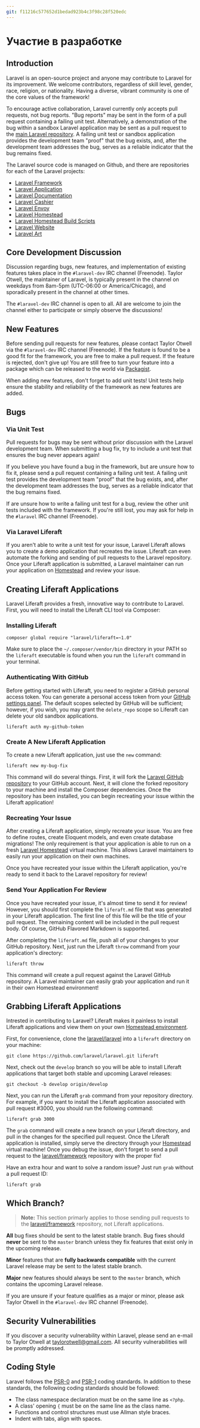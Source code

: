 ```yaml
---
git: f11216c577652d1bedad923b4c3f98c28f520edc
---
```


# Участие в разработке


<a name="introduction"></a>
## Introduction

Laravel is an open-source project and anyone may contribute to Laravel for its improvement. We welcome contributors, regardless of skill level, gender, race, religion, or nationality. Having a diverse, vibrant community is one of the core values of the framework!

To encourage active collaboration, Laravel currently only accepts pull requests, not bug reports. "Bug reports" may be sent in the form of a pull request containing a failing unit test. Alternatively, a demonstration of the bug within a sandbox Laravel application may be sent as a pull request to the [main Laravel repository](https://github.com/laravel/laravel). A failing unit test or sandbox application provides the development team "proof" that the bug exists, and, after the development team addresses the bug, serves as a reliable indicator that the bug remains fixed.

The Laravel source code is managed on Github, and there are repositories for each of the Laravel projects:

- [Laravel Framework](https://github.com/laravel/framework)
- [Laravel Application](https://github.com/laravel/laravel)
- [Laravel Documentation](https://github.com/laravel/docs)
- [Laravel Cashier](https://github.com/laravel/cashier)
- [Laravel Envoy](https://github.com/laravel/envoy)
- [Laravel Homestead](https://github.com/laravel/homestead)
- [Laravel Homestead Build Scripts](https://github.com/laravel/settler)
- [Laravel Website](https://github.com/laravel/laravel.com)
- [Laravel Art](https://github.com/laravel/art)

<a name="core-development-discussion"></a>
## Core Development Discussion

Discussion regarding bugs, new features, and implementation of existing features takes place in the `#laravel-dev` IRC channel (Freenode). Taylor Otwell, the maintainer of Laravel, is typically present in the channel on weekdays from 8am-5pm (UTC-06:00 or America/Chicago), and sporadically present in the channel at other times.

The `#laravel-dev` IRC channel is open to all. All are welcome to join the channel either to participate or simply observe the discussions!

<a name="new-features"></a>
## New Features

Before sending pull requests for new features, please contact Taylor Otwell via the `#laravel-dev` IRC channel (Freenode). If the feature is found to be a good fit for the framework, you are free to make a pull request. If the feature is rejected, don't give up! You are still free to turn your feature into a package which can be released to the world via [Packagist](https://packagist.org/).

When adding new features, don't forget to add unit tests! Unit tests help ensure the stability and reliability of the framework as new features are added.

<a name="bugs"></a>
## Bugs

### Via Unit Test

Pull requests for bugs may be sent without prior discussion with the Laravel development team. When submitting a bug fix, try to include a unit test that ensures the bug never appears again!

If you believe you have found a bug in the framework, but are unsure how to fix it, please send a pull request containing a failing unit test. A failing unit test provides the development team "proof" that the bug exists, and, after the development team addresses the bug, serves as a reliable indicator that the bug remains fixed.

If are unsure how to write a failing unit test for a bug, review the other unit tests included with the framework. If you're still lost, you may ask for help in the `#laravel` IRC channel (Freenode).

### Via Laravel Liferaft

If you aren't able to write a unit test for your issue, Laravel Liferaft allows you to create a demo application that recreates the issue. Liferaft can even automate the forking and sending of pull requests to the Laravel repository. Once your Liferaft application is submitted, a Laravel maintainer can run your application on [Homestead](/docs/4.2/homestead) and review your issue.

<a name="creating-liferaft-applications"></a>
## Creating Liferaft Applications

Laravel Liferaft provides a fresh, innovative way to contribute to Laravel. First, you will need to install the Liferaft CLI tool via Composer:

### Installing Liferaft

	composer global require "laravel/liferaft=~1.0"

Make sure to place the `~/.composer/vendor/bin` directory in your PATH so the `liferaft` executable is found when you run the `liferaft` command in your terminal.

### Authenticating With GitHub

Before getting started with Liferaft, you need to register a GitHub personal access token. You can generate a personal access token from your [GitHub settings panel](https://github.com/settings/applications). The default scopes selected by GitHub will be sufficient; however, if you wish, you may grant the `delete_repo` scope so Liferaft can delete your old sandbox applications.

	liferaft auth my-github-token

### Create A New Liferaft Application

To create a new Liferaft application, just use the `new` command:

	liferaft new my-bug-fix

This command will do several things. First, it will fork the [Laravel GitHub repository](https://github.com/laravel/laravel) to your GitHub account. Next, it will clone the forked repository to your machine and install the Composer dependencies. Once the repository has been installed, you can begin recreating your issue within the Liferaft application!

### Recreating Your Issue

After creating a Liferaft application, simply recreate your issue. You are free to define routes, create Eloquent models, and even create database migrations! The only requirement is that your application is able to run on a fresh [Laravel Homestead](/docs/4.2/homestead) virtual machine. This allows Laravel maintainers to easily run your application on their own machines.

Once you have recreated your issue within the Liferaft application, you're ready to send it back to the Laravel repository for review!

### Send Your Application For Review

Once you have recreated your issue, it's almost time to send it for review! However, you should first complete the `liferaft.md` file that was generated in your Liferaft application. The first line of this file will be the title of your pull request. The remaining content will be included in the pull request body. Of course, GitHub Flavored Markdown is supported.

After completing the `liferaft.md` file, push all of your changes to your GitHub repository. Next, just run the Liferaft `throw` command from your application's directory:

	liferaft throw

This command will create a pull request against the Laravel GitHub repository. A Laravel maintainer can easily grab your application and run it in their own Homestead environment!

<a name="grabbing-liferaft-applications"></a>
## Grabbing Liferaft Applications

Intrested in contributing to Laravel? Liferaft makes it painless to install Liferaft applications and view them on your own [Homestead environment](/docs/4.2/homestead).

First, for convenience, clone the [laravel/laravel](https://github.com/laravel/laravel) into a `liferaft` directory on your machine:

	git clone https://github.com/laravel/laravel.git liferaft

Next, check out the `develop` branch so you will be able to install Liferaft applications that target both stable and upcoming Laravel releases:

	git checkout -b develop origin/develop

Next, you can run the Liferaft `grab` command from your repository directory. For example, if you want to install the Liferaft application associated with pull request #3000, you should run the following command:

	liferaft grab 3000

The `grab` command will create a new branch on your Liferaft directory, and pull in the changes for the specified pull request. Once the Liferaft application is installed, simply serve the directory through your [Homestead](/docs/4.2/homestead) virtual machine! Once you debug the issue, don't forget to send a pull request to the [laravel/framework](https://github.com/laravel/framework) repository with the proper fix!

Have an extra hour and want to solve a random issue? Just run `grab` without a pull request ID:

	liferaft grab

<a name="which-branch"></a>
## Which Branch?

> **Note:** This section primarly applies to those sending pull requests to the [laravel/framework](https://github.com/laravel/framework) repository, not Liferaft applications.

**All** bug fixes should be sent to the latest stable branch. Bug fixes should **never** be sent to the `master` branch unless they fix features that exist only in the upcoming release.

**Minor** features that are **fully backwards compatible** with the current Laravel release may be sent to the latest stable branch.

**Major** new features should always be sent to the `master` branch, which contains the upcoming Laravel release.

If you are unsure if your feature qualifies as a major or minor, please ask Taylor Otwell in the `#laravel-dev` IRC channel (Freenode).

<a name="security-vulnerabilities"></a>
## Security Vulnerabilities

If you discover a security vulnerability within Laravel, please send an e-mail to Taylor Otwell at <a href="mailto:taylorotwell@gmail.com">taylorotwell@gmail.com</a>. All security vulnerabilities will be promptly addressed.

<a name="coding-style"></a>
## Coding Style

Laravel follows the [PSR-0](https://github.com/php-fig/fig-standards/blob/master/accepted/PSR-0.md) and [PSR-1](https://github.com/php-fig/fig-standards/blob/master/accepted/PSR-1-basic-coding-standard.md) coding standards. In addition to these standards, the following coding standards should be followed:

- The class namespace declaration must be on the same line as `<?php`.
- A class' opening `{` must be on the same line as the class name.
- Functions and control structures must use Allman style braces.
- Indent with tabs, align with spaces.
